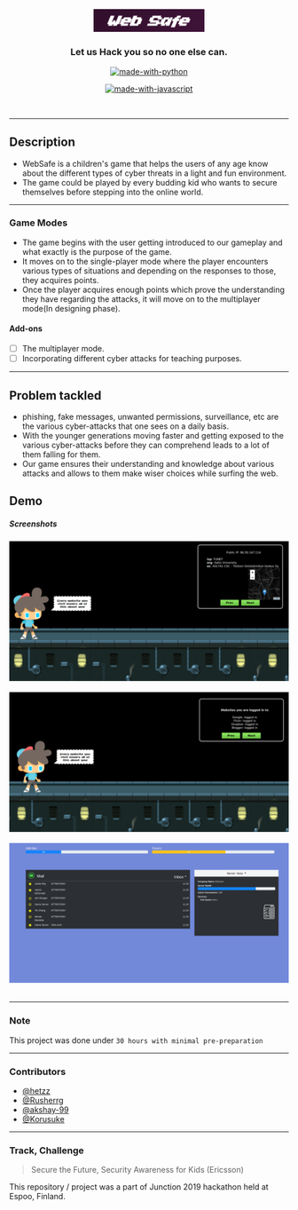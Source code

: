 <div align = "center">
<img src="./assets/name.png" width=200px/>
 </div>
<h3 align="center">Let us Hack you so no one else can.</h3>

<div align="center">


[![made-with-python](https://forthebadge.com/images/badges/made-with-python.svg)](https://www.python.org/)

[![made-with-javascript](https://forthebadge.com/images/badges/made-with-javascript.svg)](https://www.javascript.org/)


<br>

</div>

-----------------------------------------------------------------------

## Description

* WebSafe is a children's game that helps the users of any age know about the different types of cyber threats in a light and fun environment.
* The game could be played by every budding kid who wants to secure themselves before stepping into the online world.

--------------------------------------

### Game Modes
* The game begins with the user getting introduced to our gameplay and what exactly is the purpose of the game.
* It moves on to the single-player mode where the player encounters various types of situations and depending on the responses to those, they acquires points.
* Once the player acquires enough points which prove the understanding they have regarding the attacks, it will move on to the multiplayer mode(In designing phase). 

#### Add-ons

- [ ] The multiplayer mode.
- [ ] Incorporating different cyber attacks for teaching purposes.

----------------------------------------

## Problem tackled
- phishing, fake messages, unwanted permissions, surveillance, etc are the various cyber-attacks that one sees on a daily basis.
- With the younger generations moving faster and getting exposed to the various cyber-attacks before they can comprehend leads to a lot of them falling for them.
- Our game ensures their understanding and knowledge about various attacks and allows to them make wiser choices while surfing the web.

## Demo

##### Screenshots
<div>
<img src="./assets/intro3.png"/>
<br/><br/>
<img src="./assets/intro2.png" />
<br/><br/>
<img src="./assets/intro.png"/>
<br/><br/>

</div>

------------------------------------------
### Note

 This project was done under `30 hours with minimal pre-preparation`

------------------------------------------
### Contributors

- [@hetzz](https://github.com/hetzz)
- [@Rusherrg](https://github.com/RusherRG)
- [@akshay-99](https://github.com/akshay-99)
- [@Korusuke](https://github.com/Korusuke)

------------------------------------------

### Track, Challenge

> Secure the Future, Security Awareness for Kids (Ericsson)

This repository / project was a part of Junction 2019 hackathon held at Espoo, Finland.
